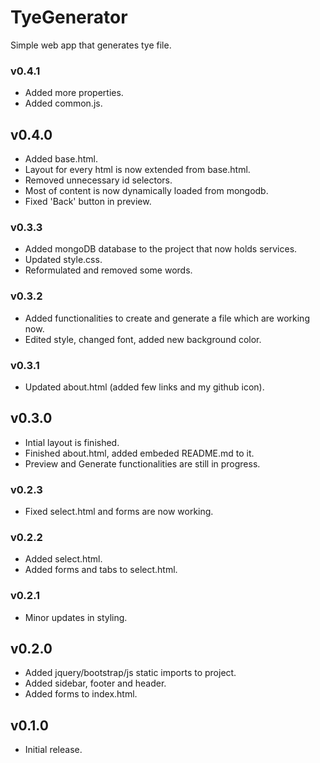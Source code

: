 # TyeGenerator
 Simple web app that generates tye file.  
 
### v0.4.1
   * Added more properties.  
   * Added common.js.  

## v0.4.0
   * Added base.html.    
   * Layout for every html is now extended from base.html.  
   * Removed unnecessary id selectors.  
   * Most of content is now dynamically loaded from mongodb.  
   * Fixed 'Back' button in preview.

### v0.3.3
   * Added mongoDB database to the project that now holds services.  
   * Updated style.css.  
   * Reformulated and removed some words.  
   
### v0.3.2
   * Added functionalities to create and generate a file which are working now.  
   * Edited style, changed font, added new background color.  

### v0.3.1
   * Updated about.html (added few links and my github icon).  

## v0.3.0
   * Intial layout is finished. 
   * Finished about.html, added embeded README.md to it.  
   * Preview and Generate functionalities are still in progress.  

### v0.2.3
   * Fixed select.html and forms are now working.  

### v0.2.2
   * Added select.html.  
   * Added forms and tabs to select.html.   

### v0.2.1
   * Minor updates in styling.  

## v0.2.0
   * Added jquery/bootstrap/js static imports to project.  
   * Added sidebar, footer and header.  
   * Added forms to index.html.  

## v0.1.0
   * Initial release.  

